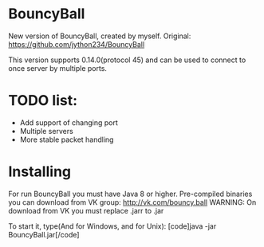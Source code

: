 # BouncyBall
New version of BouncyBall, created by myself. Original: https://github.com/jython234/BouncyBall

This version supports 0.14.0(protocol 45) and can be used to connect to once server by multiple ports.

# TODO list:
- Add support of changing port
- Multiple servers
- More stable packet handling

# Installing
For run BouncyBall you must have Java 8 or higher.
Pre-compiled binaries you can download from VK group: http://vk.com/bouncy.ball
WARNING: On download from VK you must replace .jarr to .jar

To start it, type(And for Windows, and for Unix):
[code]java -jar BouncyBall.jar[/code]

